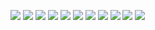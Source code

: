 ![](https://data14.sticker.fan/20200904/file_2745638_128x128.webp)
![](https://data14.sticker.fan/20200506/file_2462373_128x128.webp)
![](https://data14.sticker.fan/20200506/file_2462359_128x128.webp)
![](https://data14.sticker.fan/20201105/file_3028019_128x128.webp)
![](https://data14.sticker.fan/20201202/file_3348086_128x128.webp)
![](https://data14.sticker.fan/20201203/file_3346609_128x128.webp)
![](https://data14.sticker.fan/20201203/file_3346625_128x128.webp)
![](https://data14.sticker.fan/20201203/file_3346630_128x128.webp)
![](https://data14.sticker.fan/20201203/file_3210055_128x128.webp)
![](https://data14.sticker.fan/20200504/file_2634875_128x128.webp)
![](https://data14.sticker.fan/20200905/file_2734276_128x128.webp)
